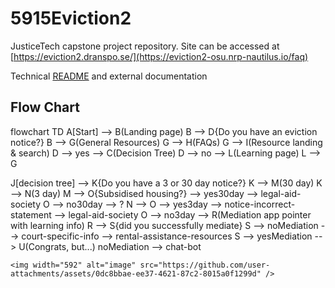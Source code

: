 # 5915Eviction2
JusticeTech capstone project repository. Site can be accessed at [https://eviction2.dranspo.se/](https://eviction2-osu.nrp-nautilus.io/faq)

Technical [README](./docs/TechDetailsHome.md) and external documentation

## Flow Chart

flowchart TD
    A[Start] --> B(Landing page)
    B --> D{Do you have an eviction notice?}
    B --> G(General Resources)
    G --> H(FAQs)
    G --> I(Resource landing & search)
    D --> yes --> C(Decision Tree)
    D --> no --> L(Learning page)
    L --> G
    
J[decision tree] --> K{Do you have a 3 or 30 day notice?}
    K --> M(30 day) 
    K --> N(3 day) 
    M --> O{Subsidised housing?} --> yes30day --> legal-aid-society
    O --> no30day --> ?
    N --> O --> yes3day --> notice-incorrect-statement --> legal-aid-society
    O --> no3day --> R(Mediation app pointer with learning info)
    R --> S{did you successfully mediate}
    S --> noMediation --> court-specific-info --> rental-assistance-resources
    S --> yesMediation --> U(Congrats, but...)
    noMediation --> chat-bot

    <img width="592" alt="image" src="https://github.com/user-attachments/assets/0dc8bbae-ee37-4621-87c2-8015a0f1299d" />

